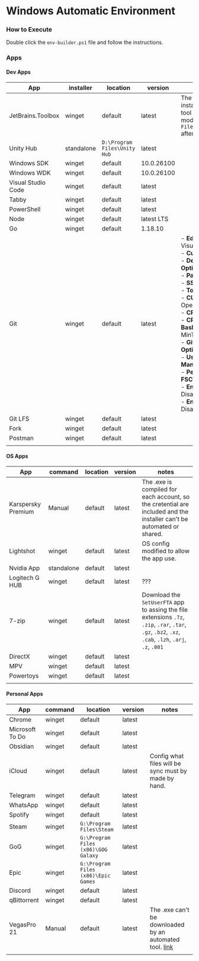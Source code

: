 # Windows Automatic Environment

### How to Execute
Double click the `env-builder.ps1` file and follow the instructions.

### Apps
#### Dev Apps
| App | installer | location | version | notes |
| --- | --- | --- | --- | --- |
| JetBrains.Toolbox | winget | default | latest | The custom path to install apps using this tool is automatically modified to `D:\Program Files\JetBrains\Toolbox` after install. |
| Unity Hub | standalone | `D:\Program Files\Unity Hub` | latest | |
| Windows SDK | winget | default | 10.0.26100 | |
| Windows WDK | winget | default | 10.0.26100 | |
| Visual Studio Code | winget | default | latest | |
| Tabby | winget | default | latest | |
| PowerShell | winget | default | latest | |
| Node | winget | default | latest LTS | |
| Go | winget | default | 1.18.10 | |
| Git | winget | default | latest | - **Editor Option**: VisualStudioCode<br/> - **Custom Editor Path**:<br/> - **Default Branch Option**:  <br/> - **Path Option**: Cmd<br/> - **SSH Option**: OpenSSH<br/> - **Tortoise Option**: false<br/> - **CURL Option**: OpenSSL<br/> - **CRLF Option**: Input<br/> - **CRLFCommitAsIs Bash Terminal Option**: MinTTY<br/> - **Git Pull Behavior Option**: Merge<br/> - **Use Credential Manager**: Enabled<br/> - **Performance Tweaks FSCache**: Enabled<br/> - **Enable Symlinks**: Disabled<br/> - **Enable FSMonitor**: Disabled |
| Git LFS | winget | default | latest | |
| Fork | winget | default | latest | |
| Postman | winget | default | latest | |
|  |  |  |  |


#### OS Apps
| App | command | location | version | notes |
| --- | --- | --- | --- | --- |
| Karspersky Premium | Manual | default | latest | The .exe is compiled for each account, so the cretential are included and the installer can't be automated or shared. |
| Lightshot | winget | default | latest | OS config modified to allow the app use. |
| Nvidia App | standalone | default | latest |  |
| Logitech G HUB | winget | default | latest | ??? |
| 7-zip | winget| default | latest | Download the `SetUserFTA` app to assing the file extensions `.7z`, `.zip`, `.rar`, `.tar`, `.gz`, `.bz2`, `.xz`, `.cab`, `.lzh`, `.arj`, `.z`, `.001` |
| DirectX | winget | default | latest | |
| MPV | winget | default | latest | |
| Powertoys | winget | default | latest | |
|  |  |  |  | |

#### Personal Apps
| App | command | location | version | notes |
| --- | --- | --- | --- | --- |
| Chrome | winget | default | latest | |
| Microsoft To Do | winget | default | latest | |
| Obsidian | winget  | default | latest | |
| iCloud | winget | default | latest | Config what files will be sync must by made by hand. |
| Telegram | winget | default | latest | |
| WhatsApp | winget | default | latest | |
| Spotify | winget | default | latest | |
| Steam | winget | `G:\Program Files\Steam` | latest | |
| GoG | winget | `G:\Program Files (x86)\GOG Galaxy` | latest | |
| Epic | winget | `G:\Program Files (x86)\Epic Games` | latest | |
| Discord | winget | default | latest | |
| qBittorrent | winget | default | latest | |
| VegasPro 21 | Manual | default | latest | The .exe can't be downloaded by an automated tool. [link](https://dl03.magix.com/vegasproedit21_dlm_47zge9.exe) |
|  |  |  |  |